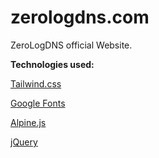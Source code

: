 # zerologdns.com
ZeroLogDNS official Website.

**Technologies used:**

[Tailwind.css](https://tailwindcss.com/)

[Google Fonts](https://fonts.google.com/)

[Alpine.js](https://alpinejs.dev/)

[jQuery](https://jquery.com/)

